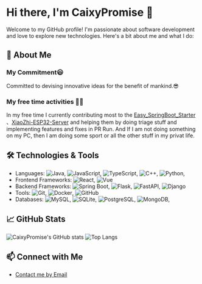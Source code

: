 # Hi there, I'm CaixyPromise 👋

Welcome to my GitHub profile! I'm passionate about software development and love to explore new technologies. Here's a bit about me and what I do:

## 🚀 About Me

### My Commitment😃

Committed to devising innovative ideas for the benefit of mankind.😎

### My free time activities 🏇🌳

In my free time I currently contributing most to the  [Easy_SpringBoot_Starter](https://github.com/CaixyPromise/Springboot-inital-template) 、[XiaoZhi-ESP32-Server](https://github.com/xinnan-tech/xiaozhi-esp32-server) and helping them by doing triage stuff and implementing features and fixes in PR Run. And If I am not doing something on my PC, then I am doing some sport or all the other stuff in my privat life.

## 🛠️ Technologies & Tools

- Languages: ![Java](https://img.shields.io/badge/-Java-007396?style=flat-square&logo=java&logoColor=white), ![JavaScript](https://img.shields.io/badge/-JavaScript-F7DF1E?style=flat-square&logo=javascript&logoColor=black), ![TypeScript](https://img.shields.io/badge/-TypeScript-3178C6?style=flat-square&logo=typescript&logoColor=white), ![C++](https://img.shields.io/badge/-C++-00599C?style=flat-square&logo=c%2B%2B&logoColor=white),  ![Python](https://img.shields.io/badge/-Python-3776AB?style=flat-square&logo=python&logoColor=white),
- Frontend Frameworks: ![React](https://img.shields.io/badge/-React-61DAFB?style=flat-square&logo=react&logoColor=white), ![Vue](https://img.shields.io/badge/-Vue.js-4FC08D?style=flat-square&logo=vue.js&logoColor=white)
- Backend Frameworks: ![Spring Boot](https://img.shields.io/badge/-Spring%20Boot-6DB33F?style=flat-square&logo=spring-boot&logoColor=white), ![Flask](https://img.shields.io/badge/-Flask-000000?style=flat-square&logo=flask&logoColor=white), ![FastAPI](https://img.shields.io/badge/-FastAPI-009688?style=flat-square&logo=fastapi&logoColor=white), ![Django](https://img.shields.io/badge/-Django-092E20?style=flat-square&logo=django&logoColor=white)
- Tools: ![Git](https://img.shields.io/badge/-Git-F05032?style=flat-square&logo=git&logoColor=white), ![Docker](https://img.shields.io/badge/-Docker-2496ED?style=flat-square&logo=docker&logoColor=white), ![GitHub](https://img.shields.io/badge/-GitHub-181717?style=flat-square&logo=github&logoColor=white)
- Databases: ![MySQL](https://img.shields.io/badge/-MySQL-4479A1?style=flat-square&logo=mysql&logoColor=white), ![SQLite](https://img.shields.io/badge/-SQLite-003B57?style=flat-square&logo=sqlite&logoColor=white), ![PostgreSQL](https://img.shields.io/badge/-PostgreSQL-336791?style=flat-square&logo=postgresql&logoColor=white), ![MongoDB](https://img.shields.io/badge/-MongoDB-47A248?style=flat-square&logo=mongodb&logoColor=white),

## 📈 GitHub Stats

![CaixyPromise's GitHub stats](https://github-readme-stats.vercel.app/api?username=CaixyPromise&show_icons=true&theme=radical)
![Top Langs](https://github-readme-stats.vercel.app/api/top-langs/?username=CaixyPromise&layout=compact&theme=radical)

## 📫 Connect with Me

- <a href="mailto:caixypromised@gmail.com">Contact me by Email</a>

